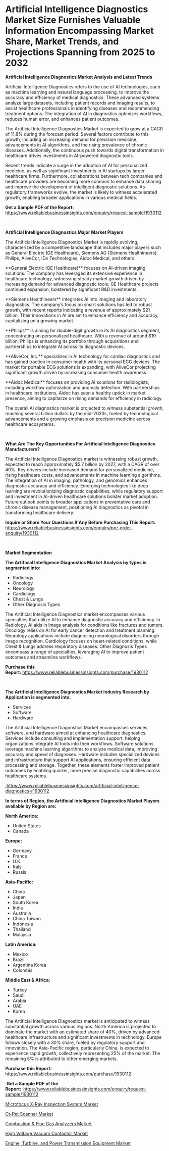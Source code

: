 <p><h1>Artificial Intelligence Diagnostics Market Size Furnishes Valuable Information Encompassing Market Share, Market Trends, and Projections Spanning from 2025 to 2032</h1></p><p><strong>Artificial Intelligence Diagnostics Market Analysis and Latest Trends</strong></p>
<p><p>Artificial Intelligence Diagnostics refers to the use of AI technologies, such as machine learning and natural language processing, to improve the accuracy and efficiency of medical diagnostics. These advanced systems analyze large datasets, including patient records and imaging results, to assist healthcare professionals in identifying diseases and recommending treatment options. The integration of AI in diagnostics optimizes workflows, reduces human error, and enhances patient outcomes.</p><p>The Artificial Intelligence Diagnostics Market is expected to grow at a CAGR of 11.8% during the forecast period. Several factors contribute to this growth, including an increasing demand for precision medicine, advancements in AI algorithms, and the rising prevalence of chronic diseases. Additionally, the continuous push towards digital transformation in healthcare drives investments in AI-powered diagnostic tools. </p><p>Recent trends indicate a surge in the adoption of AI for personalized medicine, as well as significant investments in AI startups by larger healthcare firms. Furthermore, collaborations between tech companies and healthcare providers are becoming more common to enhance data sharing and improve the development of intelligent diagnostic solutions. As regulatory frameworks evolve, the market is likely to witness accelerated growth, enabling broader applications in various medical fields.</p></p>
<p><strong>Get a Sample PDF of the Report:&nbsp;</strong> <a href="https://www.reliablebusinessinsights.com/enquiry/request-sample/1930112?utm_campaign=100&utm_medium=2&utm_source=Github&utm_content=ia&utm_term=29032025&utm_id=artificial-intelligence-diagnostics">https://www.reliablebusinessinsights.com/enquiry/request-sample/1930112</a></p>
<p>&nbsp;</p>
<p><strong>Artificial Intelligence Diagnostics Major Market Players</strong></p>
<p><p>The Artificial Intelligence Diagnostics Market is rapidly evolving, characterized by a competitive landscape that includes major players such as General Electric (GE Healthcare), Siemens AG (Siemens Healthineers), Philips, AliveCor, IDx Technologies, Aidoc Medical, and others.</p><p>**General Electric (GE Healthcare)** focuses on AI-driven imaging solutions. The company has leveraged its extensive experience in healthcare technology, witnessing steady market growth driven by increasing demand for advanced diagnostic tools. GE Healthcare projects continued expansion, bolstered by significant R&D investments.</p><p>**Siemens Healthineers** integrates AI into imaging and laboratory diagnostics. The company’s focus on smart solutions has led to robust growth, with recent reports indicating a revenue of approximately $21 billion. Their innovations in AI are set to enhance efficiency and accuracy, capitalizing on a growing market.</p><p>**Philips** is aiming for double-digit growth in its AI diagnostics segment, concentrating on personalized healthcare. With a revenue of around $19 billion, Philips is enhancing its portfolio through acquisitions and partnerships to integrate AI across its diagnostic devices.</p><p>**AliveCor, Inc.** specializes in AI technology for cardiac diagnostics and has gained traction in consumer health with its personal ECG devices. The market for portable ECG solutions is expanding, with AliveCor projecting significant growth driven by increasing consumer health awareness.</p><p>**Aidoc Medical** focuses on providing AI solutions for radiologists, including workflow optimization and anomaly detection. With partnerships in healthcare institutions, Aidoc has seen a healthy uptick in market presence, aiming to capitalize on rising demands for efficiency in radiology.</p><p>The overall AI diagnostics market is projected to witness substantial growth, reaching several billion dollars by the mid-2020s, fueled by technological advancements and a growing emphasis on precision medicine across healthcare ecosystems.</p></p>
<p>&nbsp;</p>
<p><strong>What Are The Key Opportunities For Artificial Intelligence Diagnostics Manufacturers?</strong></p>
<p><p>The Artificial Intelligence Diagnostics market is witnessing robust growth, expected to reach approximately $5.7 billion by 2027, with a CAGR of over 40%. Key drivers include increased demand for personalized medicine, rising healthcare costs, and advancements in machine learning algorithms. The integration of AI in imaging, pathology, and genomics enhances diagnostic accuracy and efficiency. Emerging technologies like deep learning are revolutionizing diagnostic capabilities, while regulatory support and investment in AI-driven healthcare solutions bolster market adoption. Future outlook points to broader applications in preventative care and chronic disease management, positioning AI diagnostics as pivotal in transforming healthcare delivery.</p></p>
<p><strong>Inquire or Share Your Questions If Any Before Purchasing This Report:</strong> <a href="https://www.reliablebusinessinsights.com/enquiry/pre-order-enquiry/1930112?utm_campaign=100&utm_medium=2&utm_source=Github&utm_content=ia&utm_term=29032025&utm_id=artificial-intelligence-diagnostics">https://www.reliablebusinessinsights.com/enquiry/pre-order-enquiry/1930112</a></p>
<p>&nbsp;</p>
<p><strong>Market Segmentation</strong></p>
<p><strong>The Artificial Intelligence Diagnostics Market Analysis by types is segmented into:</strong></p>
<p><ul><li>Radiology</li><li>Oncology</li><li>Neurology</li><li>Cardiology</li><li>Chest & Lungs</li><li>Other Diagnosis Types</li></ul></p>
<p><p>The Artificial Intelligence Diagnostics market encompasses various specialties that utilize AI to enhance diagnostic accuracy and efficiency. In Radiology, AI aids in image analysis for conditions like fractures and tumors. Oncology relies on AI for early cancer detection and treatment planning. Neurology applications include diagnosing neurological disorders through image recognition. Cardiology focuses on heart-related conditions, while Chest & Lungs address respiratory diseases. Other Diagnosis Types encompass a range of specialties, leveraging AI to improve patient outcomes and streamline workflows.</p></p>
<p><strong>Purchase this Report:&nbsp;</strong><a href="https://www.reliablebusinessinsights.com/purchase/1930112?utm_campaign=100&utm_medium=2&utm_source=Github&utm_content=ia&utm_term=29032025&utm_id=artificial-intelligence-diagnostics">https://www.reliablebusinessinsights.com/purchase/1930112</a></p>
<p>&nbsp;</p>
<p><strong>The Artificial Intelligence Diagnostics Market Industry Research by Application is segmented into:</strong></p>
<p><ul><li>Services</li><li>Software</li><li>Hardware</li></ul></p>
<p><p>The Artificial Intelligence Diagnostics Market encompasses services, software, and hardware aimed at enhancing healthcare diagnostics. Services include consulting and implementation support, helping organizations integrate AI tools into their workflows. Software solutions leverage machine learning algorithms to analyze medical data, improving accuracy and speed of diagnoses. Hardware includes specialized devices and infrastructure that support AI applications, ensuring efficient data processing and storage. Together, these elements foster improved patient outcomes by enabling quicker, more precise diagnostic capabilities across healthcare systems.</p></p>
<p><a href="https://www.reliablebusinessinsights.com/artificial-intelligence-diagnostics-r1930112?utm_campaign=100&utm_medium=2&utm_source=Github&utm_content=ia&utm_term=29032025&utm_id=artificial-intelligence-diagnostics">&nbsp;https://www.reliablebusinessinsights.com/artificial-intelligence-diagnostics-r1930112</a></p>
<p><strong>In terms of Region, the Artificial Intelligence Diagnostics Market Players available by Region are:</strong></p>
<p>
    <p> <strong> North America: </strong>
        <ul>
            <li>United States</li>
            <li>Canada</li>
        </ul>
        </p> 
    <p> <strong> Europe: </strong>
        <ul>
            <li>Germany</li>
            <li>France</li>
            <li>U.K.</li>
            <li>Italy</li>
            <li>Russia</li>
        </ul>
        </p> 
    <p> <strong> Asia-Pacific: </strong>
        <ul>
            <li>China</li>
            <li>Japan</li>
            <li>South Korea</li>
            <li>India</li>
            <li>Australia</li>
            <li>China Taiwan</li>
            <li>Indonesia</li>
            <li>Thailand</li>
            <li>Malaysia</li>
        </ul>
        </p> 
    <p> <strong> Latin America: </strong>
        <ul>
            <li>Mexico</li>
            <li>Brazil</li>
            <li>Argentina Korea</li>
            <li>Colombia</li>
        </ul>
        </p> 
    <p> <strong> Middle East & Africa: </strong>
        <ul>
            <li>Turkey</li>
            <li>Saudi</li>
            <li>Arabia</li>
            <li>UAE</li>
            <li>Korea</li>
        </ul>
    </p>
    </p>
<p><p>The Artificial Intelligence Diagnostics market is anticipated to witness substantial growth across various regions. North America is projected to dominate the market with an estimated share of 40%, driven by advanced healthcare infrastructure and significant investments in technology. Europe follows closely with a 30% share, fueled by regulatory support and innovation. The Asia-Pacific region, particularly China, is expected to experience rapid growth, collectively representing 25% of the market. The remaining 5% is attributed to other emerging markets.</p></p>
<p><strong>Purchase this Report: </strong><a href="https://www.reliablebusinessinsights.com/purchase/1930112?utm_campaign=100&utm_medium=2&utm_source=Github&utm_content=ia&utm_term=29032025&utm_id=artificial-intelligence-diagnostics">https://www.reliablebusinessinsights.com/purchase/1930112</a></p>
<p>&nbsp;<strong>Get a Sample PDF of the Report:&nbsp;&nbsp;</strong><a href="https://www.reliablebusinessinsights.com/enquiry/request-sample/1930112?utm_campaign=100&utm_medium=2&utm_source=Github&utm_content=ia&utm_term=29032025&utm_id=artificial-intelligence-diagnostics">https://www.reliablebusinessinsights.com/enquiry/request-sample/1930112</a></p>
<p><strong></strong></p>
<p><p><a href="https://github.com/botocniveda/Market-Research-Report-List-1/blob/main/microfocus-x-ray-inspection-system-market.md?utm_campaign=100&utm_medium=2&utm_source=Github&utm_content=ia&utm_term=29032025&utm_id=artificial-intelligence-diagnostics">Microfocus X-Ray Inspection System Market</a></p><p><a href="https://github.com/kuciakkukalo/Market-Research-Report-List-1/blob/main/ct-pet-scanner-market.md?utm_campaign=100&utm_medium=2&utm_source=Github&utm_content=ia&utm_term=29032025&utm_id=artificial-intelligence-diagnostics">Ct-Pet Scanner Market</a></p><p><a href="https://github.com/taffouasaoka/Market-Research-Report-List-1/blob/main/combustion-flue-gas-analyzers-market.md?utm_campaign=100&utm_medium=2&utm_source=Github&utm_content=ia&utm_term=29032025&utm_id=artificial-intelligence-diagnostics">Combustion & Flue Gas Analyzers Market</a></p><p><a href="https://github.com/obajimlaweh59/Market-Research-Report-List-1/blob/main/high-voltage-vacuum-contactor-market.md?utm_campaign=100&utm_medium=2&utm_source=Github&utm_content=ia&utm_term=29032025&utm_id=artificial-intelligence-diagnostics">High Voltage Vacuum Contactor Market</a></p><p><a href="https://github.com/cordaysamaya/Market-Research-Report-List-1/blob/main/engine-turbine-and-power-transmission-equipment-market.md?utm_campaign=100&utm_medium=2&utm_source=Github&utm_content=ia&utm_term=29032025&utm_id=artificial-intelligence-diagnostics">Engine, Turbine, and Power Transmission Equipment Market</a></p></p>